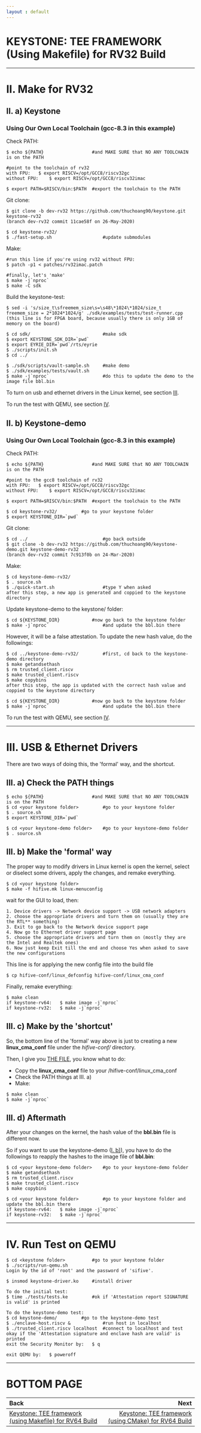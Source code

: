 ```yaml
---
layout : default
---
```


# KEYSTONE: TEE FRAMEWORK (Using Makefile) for RV32 Build

* * *

# II. Make for RV32

## II. a) Keystone

### Using Our Own Local Toolchain (gcc-8.3 in this example)

Check PATH:
```
$ echo ${PATH}					#and MAKE SURE that NO ANY TOOLCHAIN is on the PATH

#point to the toolchain of rv32
with FPU:	$ export RISCV=/opt/GCC8/riscv32gc
without FPU:	$ export RISCV=/opt/GCC8/riscv32imac

$ export PATH=$RISCV/bin:$PATH	#export the toolchain to the PATH
```

Git clone:
```
$ git clone -b dev-rv32 https://github.com/thuchoang90/keystone.git keystone-rv32
(branch dev-rv32 commit 11cae58f on 26-May-2020)

$ cd keystone-rv32/
$ ./fast-setup.sh					#update submodules
```

Make:
```
#run this line if you're using rv32 without FPU:
$ patch -p1 < patches/rv32imac.patch

#finally, let's 'make'
$ make -j`nproc`
$ make -C sdk
```

Build the keystone-test:
```
$ sed -i 's/size_t\sfreemem_size\s=\s48\*1024\*1024/size_t freemem_size = 2*1024*1024/g' ./sdk/examples/tests/test-runner.cpp
(this line is for FPGA board, because usually there is only 1GB of memory on the board)

$ cd sdk/							#make sdk
$ export KEYSTONE_SDK_DIR=`pwd`
$ export EYRIE_DIR=`pwd`/rts/eyrie
$ ./scripts/init.sh
$ cd ../

$ ./sdk/scripts/vault-sample.sh		#make demo
$ ./sdk/examples/tests/vault.sh
$ make -j`nproc`					#do this to update the demo to the image file bbl.bin
```

To turn on usb and ethernet drivers in the Linux kernel, see section [III](#iii-usb--ethernet-drivers).

To run the test with QEMU, see section [IV](#iv-run-test-on-qemu).

## II. b) Keystone-demo

### Using Our Own Local Toolchain (gcc-8.3 in this example)

Check PATH:
```
$ echo ${PATH}					#and MAKE SURE that NO ANY TOOLCHAIN is on the PATH

#point to the gcc8 toolchain of rv32
with FPU:	$ export RISCV=/opt/GCC8/riscv32gc
without FPU:	$ export RISCV=/opt/GCC8/riscv32imac

$ export PATH=$RISCV/bin:$PATH	#export the toolchain to the PATH

$ cd keystone-rv32/			#go to your keystone folder
$ export KEYSTONE_DIR=`pwd`
```

Git clone:
```
$ cd ../							#go back outside
$ git clone -b dev-rv32 https://github.com/thuchoang90/keystone-demo.git keystone-demo-rv32
(branch dev-rv32 commit 7c913f0b on 24-Mar-2020)
```

Make:
```
$ cd keystone-demo-rv32/
$ . source.sh
$ ./quick-start.sh					#type Y when asked
after this step, a new app is generated and coppied to the keystone directory
```

Update keystone-demo to the keystone/ folder:
```
$ cd ${KEYSTONE_DIR}			#now go back to the keystone folder
$ make -j`nproc`					#and update the bbl.bin there
```

However, it will be a false attestation. To update the new hash value, do the followings:
```
$ cd ../keystone-demo-rv32/			#first, cd back to the keystone-demo directory
$ make getandsethash
$ rm trusted_client.riscv
$ make trusted_client.riscv
$ make copybins
after this step, the app is updated with the correct hash value and coppied to the keystone directory

$ cd ${KEYSTONE_DIR}			#now go back to the keystone folder
$ make -j`nproc`					#and update the bbl.bin there
```

To run the test with QEMU, see section [IV](#iv-run-test-on-qemu).

* * *

# III. USB & Ethernet Drivers

There are two ways of doing this, the 'formal' way, and the shortcut.

## III. a) Check the PATH things

```
$ echo ${PATH}					#and MAKE SURE that NO ANY TOOLCHAIN is on the PATH
$ cd <your keystone folder>			#go to your keystone folder
$ . source.sh
$ export KEYSTONE_DIR=`pwd`

$ cd <your keystone-demo folder>	#go to your keystone-demo folder
$ . source.sh
```

## III. b) Make the 'formal' way

The proper way to modify drivers in Linux kernel is open the kernel, select or diselect some drivers, apply the changes, and remake everything.

```
$ cd <your keystone folder>
$ make -f hifive.mk linux-menuconfig
```

wait for the GUI to load, then:
```
1. Device drivers -> Network device support -> USB network adapters
2. choose the appropriate drivers and turn them on (usually they are the RTL** something)
3. Exit to go back to the Network device support page
4. Now go to Ethernet driver support page
5. choose the appropriate drivers and turn them on (mostly they are the Intel and Realtek ones)
6. Now just keep Exit till the end and choose Yes when asked to save the new configurations
```

This line is for applying the new config file into the build file
```
$ cp hifive-conf/linux_defconfig hifive-conf/linux_cma_conf
```

Finally, remake everything:
```
$ make clean
if keystone-rv64:	$ make image -j`nproc`
if keystone-rv32:	$ make -j`nproc`
```

## III. c) Make by the 'shortcut'

So, the bottom line of the 'formal' way above is just to creating a new **linux_cma_conf** file under the *hifive-conf/* directory.

Then, I give you [THE FILE](./linux_cma_conf), you know what to do:
- Copy the **linux_cma_conf** file to your <keystone folder>/hifive-conf/linux_cma_conf
- Check the PATH things at III. a)
- Make:
```
$ make clean
$ make -j`nproc`
```

## III. d) Aftermath

After your changes on the kernel, the hash value of the **bbl.bin** file is different now.

So if you want to use the keystone-demo ([I. b)](#i-b-keystone-demo)), you have to do the followings to reapply the hashes to the image file of **bbl.bin**:

	$ cd <your keystone-demo folder>	#go to your keystone-demo folder
	$ make getandsethash
	$ rm trusted_client.riscv
	$ make trusted_client.riscv
	$ make copybins

	$ cd <your keystone folder>			#go to your keystone folder and update the bbl.bin there
	if keystone-rv64:	$ make image -j`nproc`	
	if keystone-rv32:	$ make -j`nproc`

* * *

# IV. Run Test on QEMU

	$ cd <keystone folder>			#go to your keystone folder
	$ ./scripts/run-qemu.sh
	Login by the id of 'root' and the password of 'sifive'.

	$ insmod keystone-driver.ko		#install driver

	To do the initial test:
	$ time ./tests/tests.ke			#ok if 'Attestation report SIGNATURE is valid' is printed

	To do the keystone-demo test:
	$ cd keystone-demo/			#go to the keystone-demo test
	$ ./enclave-host.riscv &			#run host in localhost
	$ ./trusted_client.riscv localhost	#connect to localhost and test
	okay if the 'Attestation signature and enclave hash are valid' is printed
	exit the Security Monitor by:	$ q

	exit QEMU by:	$ poweroff

* * *

# BOTTOM PAGE

| Back | Next |
| :--- | ---: |
| [Keystone: TEE framework (using Makefile) for RV64 Build](./keystone-makefile-64.md) | [Keystone: TEE framework (using CMake) for RV64 Build](./keystone-cmake-64.md) |
